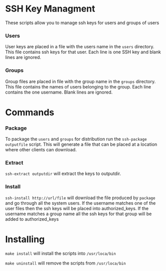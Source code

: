 SSH Key Managment
=================

These scripts allow you to manage ssh keys for users and groups of users

### Users

User keys are placed in a file with the users name in the `users`
directory. This file contains ssh keys for that user. Each line is one
SSH key and blank lines are ignored.

### Groups

Group files are placed in file with the group name in the `groups`
directory. This file contains the names of users belonging to the
group. Each line contains the one username. Blank lines are ignored.

Commands
========

### Package

To package the `users` and `groups` for distribution run the `ssh-package
outputfile` script. This will generate a file that can be placed at a
location where other clients can download.

### Extract

`ssh-extract outputdir` will extract the keys to outputdir.

### Install

`ssh-install http://url/file` will download the file produced by `package` and
go through all the system users. If the username matches one of the user files
then the ssh keys will be placed into authorized_keys. If the username matches
a group name all the ssh keys for that group will be added to authorized_keys

Installing
==========

`make install` will install the scripts into `/usr/loca/bin`

`make uninstall` will remove the scripts from `/usr/loca/bin` 
